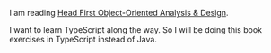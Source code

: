 I am reading [Head First Object-Oriented Analysis & Design](https://www.goodreads.com/book/show/179207.Head_First_Object_Oriented_Analysis_and_Design).

I want to learn TypeScript along the way. So I will be doing this book exercises in TypeScript instead of Java.